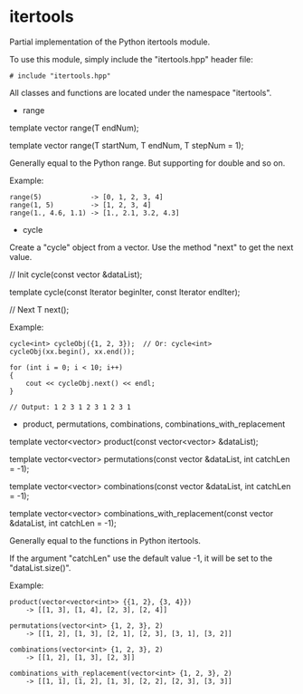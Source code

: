 # itertools
Partial implementation of the Python itertools module.

To use this module, simply include the "itertools.hpp" header file:

    # include "itertools.hpp"

All classes and functions are located under the namespace "itertools".


* range

template <typename T>
vector<T> range(T endNum);

template <typename T>
vector<T> range(T startNum, T endNum, T stepNum = 1);

Generally equal to the Python range. But supporting for double and so on.

Example:

    range(5)            -> [0, 1, 2, 3, 4]
    range(1, 5)         -> [1, 2, 3, 4]
    range(1., 4.6, 1.1) -> [1., 2.1, 3.2, 4.3]


* cycle

Create a "cycle" object from a vector. Use the method "next" to get the next value.

// Init
cycle(const vector<T> &dataList);

template<typename Iterator>
cycle(const Iterator beginIter, const Iterator endIter);

// Next
T next();

Example:

    cycle<int> cycleObj({1, 2, 3});  // Or: cycle<int> cycleObj(xx.begin(), xx.end());

    for (int i = 0; i < 10; i++)
    {
        cout << cycleObj.next() << endl;
    }

    // Output: 1 2 3 1 2 3 1 2 3 1


* product, permutations, combinations, combinations_with_replacement

template <typename T>
vector<vector<T>> product(const vector<vector<T>> &dataList);

template <typename T>
vector<vector<T>> permutations(const vector<T> &dataList, int catchLen = -1);

template <typename T>
vector<vector<T>> combinations(const vector<T> &dataList, int catchLen = -1);

template <typename T>
vector<vector<T>> combinations_with_replacement(const vector<T> &dataList, int catchLen = -1);

Generally equal to the functions in Python itertools.

If the argument "catchLen" use the default value -1, it will be set to the "dataList.size()".

Example:

    product(vector<vector<int>> {{1, 2}, {3, 4}})
        -> [[1, 3], [1, 4], [2, 3], [2, 4]]

    permutations(vector<int> {1, 2, 3}, 2)
        -> [[1, 2], [1, 3], [2, 1], [2, 3], [3, 1], [3, 2]]

    combinations(vector<int> {1, 2, 3}, 2)
        -> [[1, 2], [1, 3], [2, 3]]

    combinations_with_replacement(vector<int> {1, 2, 3}, 2)
        -> [[1, 1], [1, 2], [1, 3], [2, 2], [2, 3], [3, 3]]
